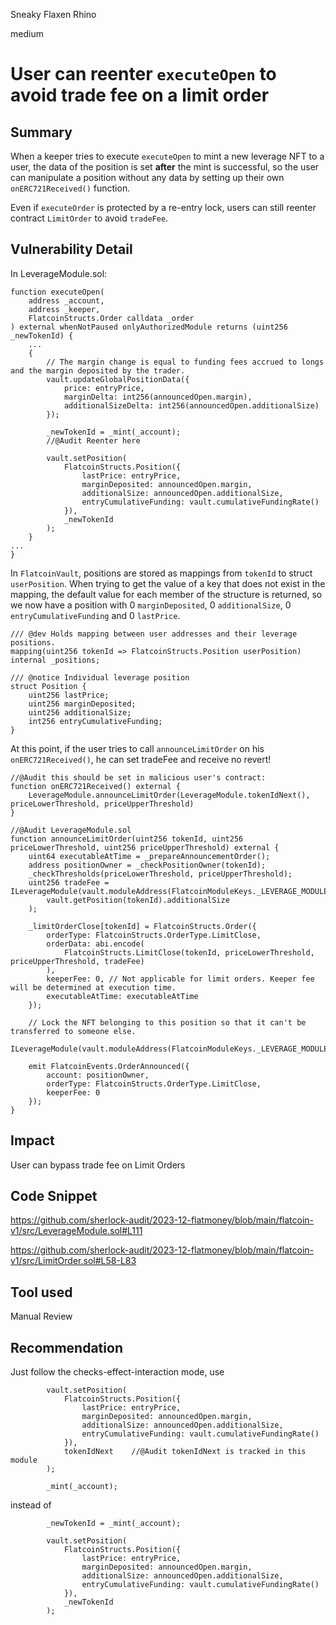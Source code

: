 Sneaky Flaxen Rhino

medium

# User can reenter `executeOpen` to avoid trade fee on a limit order

## Summary

When a keeper tries to execute `executeOpen` to mint a new leverage NFT to a user, the data of the position is set **after** the mint is successful, so the user can manipulate a position without any data by setting up their own `onERC721Received()` function.

Even if `executeOrder` is protected by a re-entry lock, users can still reenter contract `LimitOrder` to avoid `tradeFee`.

## Vulnerability Detail

In LeverageModule.sol:

    function executeOpen(
        address _account,
        address _keeper,
        FlatcoinStructs.Order calldata _order
    ) external whenNotPaused onlyAuthorizedModule returns (uint256 _newTokenId) {
        ...
        {
            // The margin change is equal to funding fees accrued to longs and the margin deposited by the trader.
            vault.updateGlobalPositionData({
                price: entryPrice,
                marginDelta: int256(announcedOpen.margin),
                additionalSizeDelta: int256(announcedOpen.additionalSize)
            });

            _newTokenId = _mint(_account);
            //@Audit Reenter here

            vault.setPosition(
                FlatcoinStructs.Position({
                    lastPrice: entryPrice,
                    marginDeposited: announcedOpen.margin,
                    additionalSize: announcedOpen.additionalSize,
                    entryCumulativeFunding: vault.cumulativeFundingRate()
                }),
                _newTokenId
            );
        }
    ...
    }

In `FlatcoinVault`, positions are stored as mappings from `tokenId` to struct `userPosition`. When trying to get the value of a key that does not exist in the mapping, the default value for each member of the structure is returned, so we now have a position with 0 `marginDeposited`, 0 `additionalSize`, 0 `entryCumulativeFunding` and 0 `lastPrice`.

    /// @dev Holds mapping between user addresses and their leverage positions.
    mapping(uint256 tokenId => FlatcoinStructs.Position userPosition) internal _positions;

    /// @notice Individual leverage position
    struct Position {
        uint256 lastPrice;
        uint256 marginDeposited;
        uint256 additionalSize;
        int256 entryCumulativeFunding;
    }

At this point, if the user tries to call `announceLimitOrder` on his `onERC721Received()`, he can set tradeFee and receive no revert!

    //@Audit this should be set in malicious user's contract:
    function onERC721Received() external {
        LeverageModule.announceLimitOrder(LeverageModule.tokenIdNext(), priceLowerThreshold, priceUpperThreshold)
    }

    //@Audit LeverageModule.sol
    function announceLimitOrder(uint256 tokenId, uint256 priceLowerThreshold, uint256 priceUpperThreshold) external {
        uint64 executableAtTime = _prepareAnnouncementOrder();
        address positionOwner = _checkPositionOwner(tokenId);
        _checkThresholds(priceLowerThreshold, priceUpperThreshold);
        uint256 tradeFee = ILeverageModule(vault.moduleAddress(FlatcoinModuleKeys._LEVERAGE_MODULE_KEY)).getTradeFee(
            vault.getPosition(tokenId).additionalSize
        );

        _limitOrderClose[tokenId] = FlatcoinStructs.Order({
            orderType: FlatcoinStructs.OrderType.LimitClose,
            orderData: abi.encode(
                FlatcoinStructs.LimitClose(tokenId, priceLowerThreshold, priceUpperThreshold, tradeFee)
            ),
            keeperFee: 0, // Not applicable for limit orders. Keeper fee will be determined at execution time.
            executableAtTime: executableAtTime
        });

        // Lock the NFT belonging to this position so that it can't be transferred to someone else.
        ILeverageModule(vault.moduleAddress(FlatcoinModuleKeys._LEVERAGE_MODULE_KEY)).lock(tokenId);

        emit FlatcoinEvents.OrderAnnounced({
            account: positionOwner,
            orderType: FlatcoinStructs.OrderType.LimitClose,
            keeperFee: 0
        });
    }

## Impact

User can bypass trade fee on Limit Orders

## Code Snippet

https://github.com/sherlock-audit/2023-12-flatmoney/blob/main/flatcoin-v1/src/LeverageModule.sol#L111

https://github.com/sherlock-audit/2023-12-flatmoney/blob/main/flatcoin-v1/src/LimitOrder.sol#L58-L83

## Tool used

Manual Review

## Recommendation

Just follow the checks-effect-interaction mode, use

            vault.setPosition(
                FlatcoinStructs.Position({
                    lastPrice: entryPrice,
                    marginDeposited: announcedOpen.margin,
                    additionalSize: announcedOpen.additionalSize,
                    entryCumulativeFunding: vault.cumulativeFundingRate()
                }),
                tokenIdNext    //@Audit tokenIdNext is tracked in this module
            );

            _mint(_account);

instead of

            _newTokenId = _mint(_account);

            vault.setPosition(
                FlatcoinStructs.Position({
                    lastPrice: entryPrice,
                    marginDeposited: announcedOpen.margin,
                    additionalSize: announcedOpen.additionalSize,
                    entryCumulativeFunding: vault.cumulativeFundingRate()
                }),
                _newTokenId
            );

